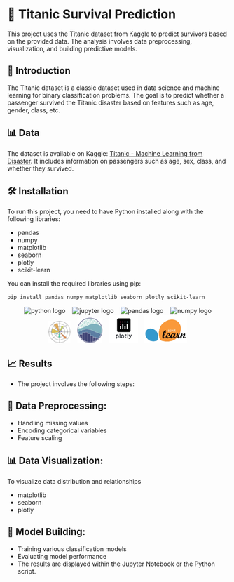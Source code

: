 # 🚢 Titanic Survival Prediction

This project uses the Titanic dataset from Kaggle to predict survivors based on the provided data. The analysis involves data preprocessing, visualization, and building predictive models.

## 📘 Introduction

The Titanic dataset is a classic dataset used in data science and machine learning for binary classification problems. The goal is to predict whether a passenger survived the Titanic disaster based on features such as age, gender, class, etc.

## 📊 Data

The dataset is available on Kaggle: [Titanic - Machine Learning from Disaster](https://www.kaggle.com/c/titanic). It includes information on passengers such as age, sex, class, and whether they survived.

## 🛠️ Installation

To run this project, you need to have Python installed along with the following libraries:

- pandas
- numpy
- matplotlib
- seaborn
- plotly
- scikit-learn

You can install the required libraries using pip:

```bash
pip install pandas numpy matplotlib seaborn plotly scikit-learn
```

<div align="center">

<span>
  <img src="https://skillicons.dev/icons?i=py" height="40" alt="python logo" style="margin: 0 6px;" />
  <img src="https://cdn.jsdelivr.net/gh/devicons/devicon/icons/jupyter/jupyter-original.svg" height="40" alt="jupyter logo" style="margin: 0 6px;" />
  <img src="https://cdn.jsdelivr.net/gh/devicons/devicon/icons/pandas/pandas-original.svg" height="40" alt="pandas logo" style="margin: 0 6px;" />
  <img src="https://cdn.jsdelivr.net/gh/devicons/devicon/icons/numpy/numpy-original.svg" height="40" alt="numpy logo" style="margin: 0 6px;" />
  <img src="img/matplotlib.png" height="50" style="margin: 0 6px;" />
  <img src="img/seaborn.png" height="57" style="margin: 0 6px;" />
  <img src="img/plotly.png" height="65" style="margin: 0 6px;" />
  <img src="img/scikitlearn.png" height="65" style="margin: 0 6px;" />
</span>

</div>

## 📈 Results

- The project involves the following steps:

## 🔄 Data Preprocessing:

- Handling missing values
- Encoding categorical variables
- Feature scaling

## 📊 Data Visualization:

To visualize data distribution and relationships

- matplotlib
- seaborn
- plotly

## 🧠 Model Building:

- Training various classification models
- Evaluating model performance
- The results are displayed within the Jupyter Notebook or the Python script.
